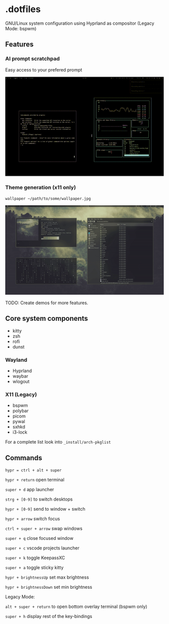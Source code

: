 # .dotfiles

GNU/Linux system configuration using Hyprland as compositor (Legacy Mode: bspwm)

## Features

### AI prompt scratchpad

Easy access to your prefered prompt

![Theme switching](https://github.com/mklan/dotfiles/blob/master/screenshots/ai_prompt.gif)

### Theme generation (x11 only)

`wallpaper ~/path/to/some/wallpaper.jpg`

![Theme switching](https://github.com/mklan/dotfiles/blob/master/screenshots/wallpaper_switch.gif)


TODO: Create demos for more features.

## Core system components

- kitty
- zsh
- rofi
- dunst

### Wayland

- Hyprland
- waybar
- wlogout

### X11 (Legacy)

- bspwm
- polybar
- picom
- pywal
- sxhkd
- i3-lock

For a complete list look into `_install/arch-pkglist`

## Commands

`hypr = ctrl + alt + super`

`hypr + return` open terminal

`super + d` app launcher

`strg + [0-9]` to switch desktops

`hypr + [0-9]` send to window + switch

`hypr + arrow` switch focus

`ctrl + super + arrow` swap windows

`super + q` close focused window

`super + c` vscode projects launcher

`super + k` toggle KeepassXC

`super + a` toggle sticky kitty

`hypr + brightnessUp` set max brightness

`hypr + brightnessDown` set min brightness


Legacy Mode:

`alt + super + return` to open bottom overlay terminal (bspwm only)

`super + h` display rest of the key-bindings
